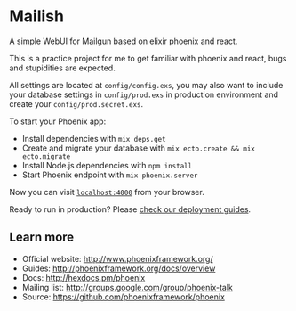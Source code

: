 # Mailish

A simple WebUI for Mailgun based on elixir phoenix and react.

This is a practice project for me to get familiar with phoenix and react,
bugs and stupidities are expected.

All settings are located at `config/config.exs`, you may also want to include
your database settings in `config/prod.exs` in production environment and create
your `config/prod.secret.exs`.

To start your Phoenix app:

  * Install dependencies with `mix deps.get`
  * Create and migrate your database with `mix ecto.create && mix ecto.migrate`
  * Install Node.js dependencies with `npm install`
  * Start Phoenix endpoint with `mix phoenix.server`

Now you can visit [`localhost:4000`](http://localhost:4000) from your browser.

Ready to run in production? Please [check our deployment guides](http://www.phoenixframework.org/docs/deployment).

## Learn more

  * Official website: http://www.phoenixframework.org/
  * Guides: http://phoenixframework.org/docs/overview
  * Docs: http://hexdocs.pm/phoenix
  * Mailing list: http://groups.google.com/group/phoenix-talk
  * Source: https://github.com/phoenixframework/phoenix
